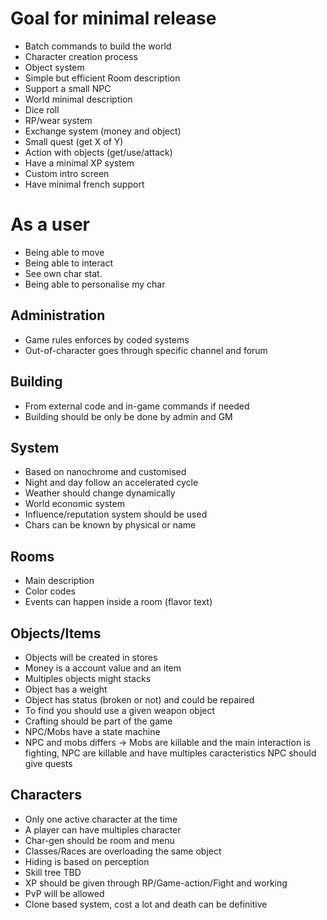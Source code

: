 # Goal for minimal release

* Batch commands to build the world
* Character creation process
* Object system
* Simple but efficient Room description
* Support a small NPC
* World minimal description
* Dice roll
* RP/wear system
* Exchange system (money and object)
* Small quest (get X of Y)
* Action with objects (get/use/attack)
* Have a minimal XP system
* Custom intro screen
* Have minimal french support

# As a user

* Being able to move 
* Being able to interact
* See own char stat.
* Being able to personalise my char

## Administration
* Game rules enforces by coded systems
* Out-of-character goes through specific channel and forum

## Building

* From external code and in-game commands if needed
* Building should be only be done by admin and GM

## System
* Based on nanochrome and customised
* Night and day follow an accelerated cycle
* Weather should change dynamically
* World economic system
* Influence/reputation system should be used
* Chars can be known by physical or name

## Rooms
* Main description
* Color codes
* Events can happen inside a room (flavor text)

## Objects/Items

* Objects will be created in stores
* Money is a account value and an item
* Multiples objects might stacks
* Object has a weight
* Object has status (broken or not) and could be repaired
* To find you should use a given weapon object
* Crafting should be part of the game
* NPC/Mobs have a state machine
* NPC and mobs differs -> Mobs are killable and the main interaction is fighting, NPC are killable and have multiples caracteristics
NPC should give quests

## Characters
* Only one active character at the time
* A player can have multiples character 
* Char-gen should be room and menu
* Classes/Races are overloading the same object
* Hiding is based on perception
* Skill tree TBD
* XP should be given through RP/Game-action/Fight and working
* PvP will be allowed
* Clone based system, cost a lot and death can be definitive

